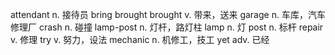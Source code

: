 attendant               n.      接待员
bring brought brought   v.      带来，送来
garage                  n.      车库，汽车修理厂
crash                   n.      碰撞
lamp-post               n.      灯杆，路灯柱
lamp                    n.      灯
post                    n.      标杆
repair                  v.      修理
try                     v.      努力，设法
mechanic                n.      机修工，技工
yet                     adv.    已经